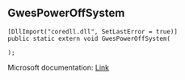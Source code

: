 ## GwesPowerOffSystem

```
[DllImport("coredll.dll", SetLastError = true)]
public static extern void GwesPowerOffSystem(
   
);
```

Microsoft documentation: [Link](https://learn.microsoft.com/en-us/previous-versions/windows/embedded/ms904231(v=msdn.10))
